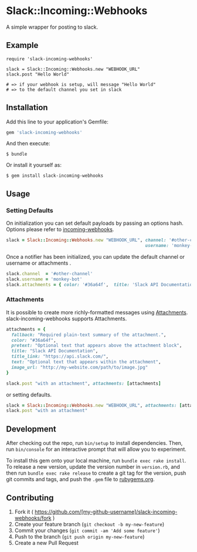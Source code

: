 # Slack::Incoming::Webhooks
A simple wrapper for posting to slack.

## Example
```
require 'slack-incoming-webhooks'

slack = Slack::Incoming::Webhooks.new "WEBHOOK_URL"
slack.post "Hello World"

# => if your webhook is setup, will message "Hello World"
# => to the default channel you set in slack
```

## Installation

Add this line to your application's Gemfile:

```ruby
gem 'slack-incoming-webhooks'
```

And then execute:

    $ bundle

Or install it yourself as:

    $ gem install slack-incoming-webhooks

## Usage

### Setting Defaults
On initialization you can set default payloads by passing an options hash.
Options please refer to [incoming-webhooks](https://api.slack.com/incoming-webhooks).

```ruby
slack = Slack::Incoming::Webhooks.new "WEBHOOK_URL", channel: '#other-channel',
                                                     username: 'monkey-bot'
```

Once a notifier has been initialized, you can update the default channel or username or attachments .
```ruby
slack.channel  = '#other-channel'
slack.username = 'monkey-bot'
slack.attachments = { color: '#36a64f',  title: 'Slack API Documentation' }
```

### Attachments
It is possible to create more richly-formatted messages using [Attachments](https://api.slack.com/docs/attachments).
slack-incoming-webhooks supports Attachments.

```ruby
attachments = {
  fallback: "Required plain-text summary of the attachment.",
  color: "#36a64f",
  pretext: "Optional text that appears above the attachment block",
  title: "Slack API Documentation",
  title_link: "https://api.slack.com/",
  text: "Optional text that appears within the attachment",
  image_url: "http://my-website.com/path/to/image.jpg"
}

slack.post "with an attachment", attachments: [attachments]
```

or setting defaults.

```ruby
slack = Slack::Incoming::Webhooks.new "WEBHOOK_URL", attachments: [attachments]
slack.post "with an attachment"
```

## Development

After checking out the repo, run `bin/setup` to install dependencies. Then, run `bin/console` for an interactive prompt that will allow you to experiment.

To install this gem onto your local machine, run `bundle exec rake install`. To release a new version, update the version number in `version.rb`, and then run `bundle exec rake release` to create a git tag for the version, push git commits and tags, and push the `.gem` file to [rubygems.org](https://rubygems.org).

## Contributing

1. Fork it ( https://github.com/[my-github-username]/slack-incoming-webhooks/fork )
2. Create your feature branch (`git checkout -b my-new-feature`)
3. Commit your changes (`git commit -am 'Add some feature'`)
4. Push to the branch (`git push origin my-new-feature`)
5. Create a new Pull Request
